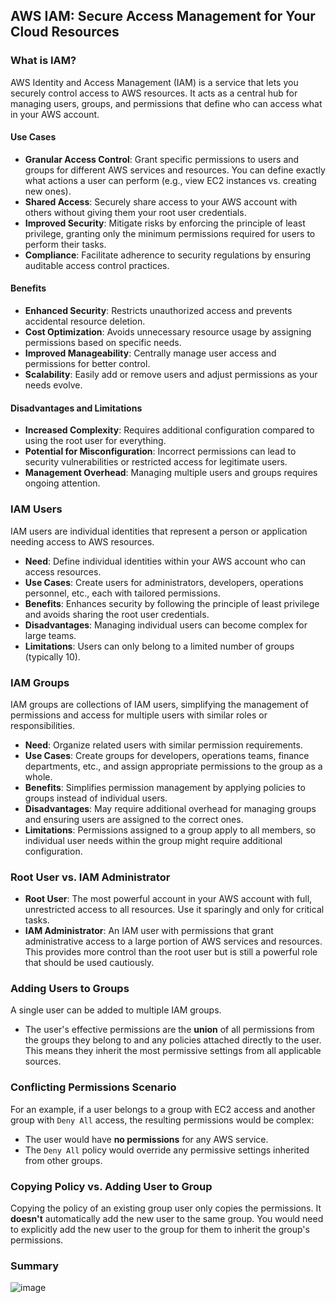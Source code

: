 ## AWS IAM: Secure Access Management for Your Cloud Resources

### What is IAM?
AWS Identity and Access Management (IAM) is a service that lets you securely control access to AWS resources. It acts as a central hub for managing users, groups, and permissions that define who can access what in your AWS account.

#### Use Cases
* **Granular Access Control**: Grant specific permissions to users and groups for different AWS services and resources. You can define exactly what actions a user can perform (e.g., view EC2 instances vs. creating new ones).
* **Shared Access**: Securely share access to your AWS account with others without giving them your root user credentials.
* **Improved Security**: Mitigate risks by enforcing the principle of least privilege, granting only the minimum permissions required for users to perform their tasks.
* **Compliance**: Facilitate adherence to security regulations by ensuring auditable access control practices.

#### Benefits
* **Enhanced Security**: Restricts unauthorized access and prevents accidental resource deletion.
* **Cost Optimization**: Avoids unnecessary resource usage by assigning permissions based on specific needs.
* **Improved Manageability**: Centrally manage user access and permissions for better control.
* **Scalability**: Easily add or remove users and adjust permissions as your needs evolve.

#### Disadvantages and Limitations
* **Increased Complexity**: Requires additional configuration compared to using the root user for everything.
* **Potential for Misconfiguration**: Incorrect permissions can lead to security vulnerabilities or restricted access for legitimate users.
* **Management Overhead**: Managing multiple users and groups requires ongoing attention.

### IAM Users
IAM users are individual identities that represent a person or application needing access to AWS resources.

* **Need**: Define individual identities within your AWS account who can access resources.
* **Use Cases**: Create users for administrators, developers, operations personnel, etc., each with tailored permissions.
* **Benefits**: Enhances security by following the principle of least privilege and avoids sharing the root user credentials.
* **Disadvantages**: Managing individual users can become complex for large teams.
* **Limitations**: Users can only belong to a limited number of groups (typically 10).

### IAM Groups
IAM groups are collections of IAM users, simplifying the management of permissions and access for multiple users with similar roles or responsibilities.

* **Need**: Organize related users with similar permission requirements.
* **Use Cases**: Create groups for developers, operations teams, finance departments, etc., and assign appropriate permissions to the group as a whole.
* **Benefits**: Simplifies permission management by applying policies to groups instead of individual users.
* **Disadvantages**: May require additional overhead for managing groups and ensuring users are assigned to the correct ones.
* **Limitations**: Permissions assigned to a group apply to all members, so individual user needs within the group might require additional configuration.

### Root User vs. IAM Administrator
* **Root User**: The most powerful account in your AWS account with full, unrestricted access to all resources. Use it sparingly and only for critical tasks.
* **IAM Administrator**: An IAM user with permissions that grant administrative access to a large portion of AWS services and resources. This provides more control than the root user but is still a powerful role that should be used cautiously.

### Adding Users to Groups
A single user can be added to multiple IAM groups.
* The user's effective permissions are the **union** of all permissions from the groups they belong to and any policies attached directly to the user. This means they inherit the most permissive settings from all applicable sources.

### Conflicting Permissions Scenario
For an example, if a user belongs to a group with EC2 access and another group with ``Deny All`` access, the resulting permissions would be complex:

* The user would have **no permissions** for any AWS service.
* The ``Deny All`` policy would override any permissive settings inherited from other groups.

### Copying Policy vs. Adding User to Group
Copying the policy of an existing group user only copies the permissions. It **doesn't** automatically add the new user to the same group. You would need to explicitly add the new user to the group for them to inherit the group's permissions.


### Summary
![image](https://i.imgur.com/HINpT7C.png)
